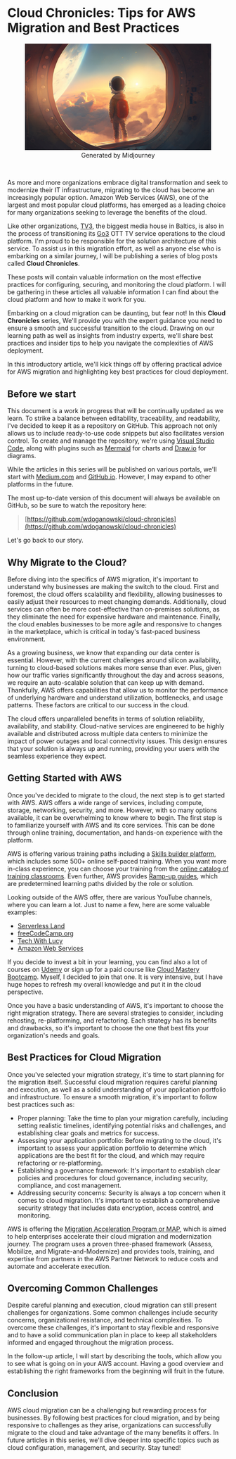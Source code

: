 # Cloud Chronicles: Tips for AWS Migration and Best Practices

<figure>
<img src="images/young_astronaut_boy_flying1.png" alt="Generated by Midjourney">
<figcaption><center>Generated by Midjourney</center></figcaption>
</figure>

&nbsp; <!-- break line -->

<!-- Briefly explain the purpose of the series
Introduce the topic of AWS cloud migration and the challenges it poses
Preview the main points that will be covered in the article and in the series as a whole -->

As more and more organizations embrace digital transformation and seek to modernize their IT infrastructure, migrating to the cloud has become an increasingly popular option. Amazon Web Services (AWS), one of the largest and most popular cloud platforms, has emerged as a leading choice for many organizations seeking to leverage the benefits of the cloud.

Like other organizations, [TV3](https://tv3group.eu/), the biggest media house in Baltics, is also in the process of transitioning its [Go3](https://go3.tv) OTT TV service operations to the cloud platform. I'm proud to be responsible for the solution architecture of this service. To assist us in this migration effort, as well as anyone else who is embarking on a similar journey, I will be publishing a series of blog posts called **Cloud Chronicles**.

These posts will contain valuable information on the most effective practices for configuring, securing, and monitoring the cloud platform. I will be gathering in these articles all valuable information I can find about the cloud platform and how to make it work for you.

Embarking on a cloud migration can be daunting, but fear not! In this **Cloud Chronicles** series, We'll provide you with the expert guidance you need to ensure a smooth and successful transition to the cloud. Drawing on our learning path as well as insights from industry experts, we'll share best practices and insider tips to help you navigate the complexities of AWS deployment.

In this introductory article, we'll kick things off by offering practical advice for AWS migration and highlighting key best practices for cloud deployment.

## Before we start

This document is a work in progress that will be continually updated as we learn. To strike a balance between editability, traceability, and readability, I've decided to keep it as a repository on GitHub. This approach not only allows us to include ready-to-use code snippets but also facilitates version control. To create and manage the repository, we're using [Visual Studio Code](https://code.visualstudio.com/), along with plugins such as [Mermaid](https://mermaid.js.org/) for charts and [Draw.io](https://app.diagrams.net/) for diagrams.

While the articles in this series will be published on various portals, we'll start with [Medium.com](https://medium.com/@dogan1971/cloud-chronicles-d160b926d48) and [GitHub.io](https://wdoganowski.github.io/cloud-chronicles/). However, I may expand to other platforms in the future.

The most up-to-date version of this document will always be available on GitHub, so be sure to watch the repository here:

> [https://github.com/wdoganowski/cloud-chronicles](https://github.com/wdoganowski/cloud-chronicles)

Let's go back to our story.

## Why Migrate to the Cloud?

<!-- Explain the benefits of migrating to the cloud, such as scalability, cost savings, and increased agility
Discuss how cloud migration fits into the larger context of digital transformation and innovation -->

Before diving into the specifics of AWS migration, it's important to understand why businesses are making the switch to the cloud. First and foremost, the cloud offers scalability and flexibility, allowing businesses to easily adjust their resources to meet changing demands. Additionally, cloud services can often be more cost-effective than on-premises solutions, as they eliminate the need for expensive hardware and maintenance. Finally, the cloud enables businesses to be more agile and responsive to changes in the marketplace, which is critical in today's fast-paced business environment.

As a growing business, we know that expanding our data center is essential. However, with the current challenges around silicon availability, turning to cloud-based solutions makes more sense than ever. Plus, given how our traffic varies significantly throughout the day and across seasons, we require an auto-scalable solution that can keep up with demand. Thankfully, AWS offers capabilities that allow us to monitor the performance of underlying hardware and understand utilization, bottlenecks, and usage patterns. These factors are critical to our success in the cloud.

The cloud offers unparalleled benefits in terms of solution reliability, availability, and stability. Cloud-native services are engineered to be highly available and distributed across multiple data centers to minimize the impact of power outages and local connectivity issues. This design ensures that your solution is always up and running, providing your users with the seamless experience they expect.

## Getting Started with AWS

<!-- Explain the basics of AWS and its core services
Discuss the different migration strategies, such as rehosting, re-platforming, and refactoring
Offer tips for selecting the right migration strategy for your organization -->

Once you've decided to migrate to the cloud, the next step is to get started with AWS. AWS offers a wide range of services, including compute, storage, networking, security, and more. However, with so many options available, it can be overwhelming to know where to begin. The first step is to familiarize yourself with AWS and its core services. This can be done through online training, documentation, and hands-on experience with the platform.

AWS is offering various training paths including a [Skills builder platform](https://explore.skillbuilder.aws/lms/), which includes some 500+ online self-paced training. When you want more in-class experience, you can choose your training from the [online catalog of training classrooms](https://aws.amazon.com/training/classroom/). Even further, AWS provides [Ramp-up guides](https://aws.amazon.com/training/ramp-up-guides/), which are predetermined learning paths divided by the role or solution.

Looking outside of the AWS offer, there are various YouTube channels, where you can learn a lot. Just to name a few, here are some valuable examples:

- [Serverless Land](https://www.youtube.com/@ServerlessLand)
- [freeCodeCamp.org](https://www.youtube.com/@freecodecamp)
- [Tech With Lucy](https://www.youtube.com/@TechwithLucy)
- [Amazon Web Services](https://www.youtube.com/@AmazonWebServices)

If you decide to invest a bit in your learning, you can find also a lot of courses on [Udemy](https://www.udemy.com/) or sign up for a paid course like [Cloud Mastery Bootcamp](https://digitalcloud.training/cloud-mastery-bootcamp). Myself, I decided to join that one. It is very intensive, but I have huge hopes to refresh my overall knowledge and put it in the cloud perspective.

Once you have a basic understanding of AWS, it's important to choose the right migration strategy. There are several strategies to consider, including rehosting, re-platforming, and refactoring. Each strategy has its benefits and drawbacks, so it's important to choose the one that best fits your organization's needs and goals.

## Best Practices for Cloud Migration

<!-- Discuss the key best practices for successful cloud migration, such as proper planning, assessing your application portfolio, and setting up a governance framework
Offer tips for overcoming common challenges, such as security concerns and organizational resistance -->

Once you've selected your migration strategy, it's time to start planning for the migration itself. Successful cloud migration requires careful planning and execution, as well as a solid understanding of your application portfolio and infrastructure. To ensure a smooth migration, it's important to follow best practices such as:

- Proper planning: Take the time to plan your migration carefully, including setting realistic timelines, identifying potential risks and challenges, and establishing clear goals and metrics for success.
- Assessing your application portfolio: Before migrating to the cloud, it's important to assess your application portfolio to determine which applications are the best fit for the cloud, and which may require refactoring or re-platforming.
- Establishing a governance framework: It's important to establish clear policies and procedures for cloud governance, including security, compliance, and cost management.
- Addressing security concerns: Security is always a top concern when it comes to cloud migration. It's important to establish a comprehensive security strategy that includes data encryption, access control, and monitoring.

AWS is offering the [Migration Acceleration Program or MAP](https://aws.amazon.com/migration-acceleration-program/), which is aimed to help enterprises accelerate their cloud migration and modernization journey. The program uses a proven three-phased framework (Assess, Mobilize, and Migrate-and-Modernize) and provides tools, training, and expertise from partners in the AWS Partner Network to reduce costs and automate and accelerate execution.

## Overcoming Common Challenges

Despite careful planning and execution, cloud migration can still present challenges for organizations. Some common challenges include security concerns, organizational resistance, and technical complexities. To overcome these challenges, it's important to stay flexible and responsive and to have a solid communication plan in place to keep all stakeholders informed and engaged throughout the migration process.

In the follow-up article, I will start by describing the tools, which allow you to see what is going on in your AWS account. Having a good overview and establishing the right frameworks from the beginning will fruit in the future.

## Conclusion

<!-- Summarize the main points covered in the article
Emphasize the importance of a thoughtful, strategic approach to cloud migration
Preview the topics that will be covered in future articles in the series -->

AWS cloud migration can be a challenging but rewarding process for businesses. By following best practices for cloud migration, and by being responsive to challenges as they arise, organizations can successfully migrate to the cloud and take advantage of the many benefits it offers. In future articles in this series, we'll dive deeper into specific topics such as cloud configuration, management, and security. Stay tuned!
